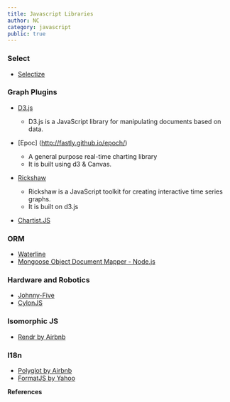 ```yaml
---
title: Javascript Libraries
author: NC
category: javascript
public: true
---
```




### Select

- [Selectize](https://github.com/brianreavis/selectize.js)



### Graph Plugins

- [D3.js](http://d3js.org/)
	- D3.js is a JavaScript library for manipulating documents based on data.

- [Epoc] (http://fastly.github.io/epoch/)
	- A general purpose real-time charting library
	- It is built using d3 & Canvas.

- [Rickshaw](http://code.shutterstock.com/rickshaw/)
	- Rickshaw is a JavaScript toolkit for creating interactive time series graphs.
	- It is built on d3.js

- [Chartist.JS](http://gionkunz.github.io/chartist-js/index.html)


### ORM

- [Waterline](https://github.com/balderdashy/waterline)
- [Mongoose Object Document Mapper - Node.js](http://mongoosejs.com/)


### Hardware and Robotics

- [Johnny-Five](https://github.com/rwaldron/johnny-five)
- [CylonJS](http://cylonjs.com/)


### Isomorphic JS

- [Rendr by Airbnb](https://github.com/rendrjs/rendr)


### I18n

- [Polyglot by Airbnb](http://airbnb.github.io/polyglot.js/)
- [FormatJS by Yahoo](http://formatjs.io/)


**References**
